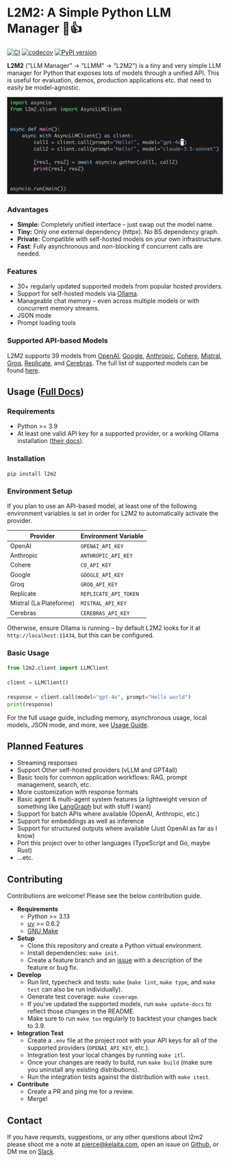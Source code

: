 # L2M2: A Simple Python LLM Manager 💬👍

[![CI](https://github.com/pkelaita/l2m2/actions/workflows/ci.yml/badge.svg?timestamp=1740434578)](https://github.com/pkelaita/l2m2/actions/workflows/ci.yml) [![codecov](https://codecov.io/github/pkelaita/l2m2/graph/badge.svg?token=UWIB0L9PR8)](https://codecov.io/github/pkelaita/l2m2) [![PyPI version](https://badge.fury.io/py/l2m2.svg?timestamp=1740434578)](https://badge.fury.io/py/l2m2)

**L2M2** ("LLM Manager" &rarr; "LLMM" &rarr; "L2M2") is a tiny and very simple LLM manager for Python that exposes lots of models through a unified API. This is useful for evaluation, demos, production applications etc. that need to easily be model-agnostic.

![](docs/assets/l2m2-demo.gif)

### Advantages

- **Simple:** Completely unified interface – just swap out the model name.
- **Tiny:** Only one external dependency (httpx). No BS dependency graph.
- **Private:** Compatible with self-hosted models on your own infrastructure.
- **Fast**: Fully asynchronous and non-blocking if concurrent calls are needed.

### Features

- 30+ regularly updated supported models from popular hosted providers.
- Support for self-hosted models via [Ollama](https://ollama.ai/).
- Manageable chat memory – even across multiple models or with concurrent memory streams.
- JSON mode
- Prompt loading tools

### Supported API-based Models

L2M2 supports <!--start-model-count-->39<!--end-model-count--> models from <!--start-prov-list-->[OpenAI](https://openai.com/api/), [Google](https://ai.google.dev/), [Anthropic](https://www.anthropic.com/api), [Cohere](https://docs.cohere.com/), [Mistral](https://docs.mistral.ai/deployment/laplateforme/overview/), [Groq](https://wow.groq.com/), [Replicate](https://replicate.com/), and [Cerebras](https://inference-docs.cerebras.ai)<!--end-prov-list-->. The full list of supported models can be found [here](docs/supported_models.md).

## Usage ([Full Docs](docs/usage_guide.md))

### Requirements

- Python >= 3.9
- At least one valid API key for a supported provider, or a working Ollama installation ([their docs](https://github.com/ollama/ollama#readme)).

### Installation

```
pip install l2m2
```

### Environment Setup

If you plan to use an API-based model, at least one of the following environment variables is set in order for L2M2 to automatically activate the provider.

| Provider                | Environment Variable  |
| ----------------------- | --------------------- |
| OpenAI                  | `OPENAI_API_KEY`      |
| Anthropic               | `ANTHROPIC_API_KEY`   |
| Cohere                  | `CO_API_KEY`          |
| Google                  | `GOOGLE_API_KEY`      |
| Groq                    | `GROQ_API_KEY`        |
| Replicate               | `REPLICATE_API_TOKEN` |
| Mistral (La Plateforme) | `MISTRAL_API_KEY`     |
| Cerebras                | `CEREBRAS_API_KEY`    |

Otherwise, ensure Ollama is running – by default L2M2 looks for it at `http://localhost:11434`, but this can be configured.

### Basic Usage

```python
from l2m2.client import LLMClient

client = LLMClient()

response = client.call(model="gpt-4o", prompt="Hello world")
print(response)
```

For the full usage guide, including memory, asynchronous usage, local models, JSON mode, and more, see [Usage Guide](docs/usage_guide.md).

## Planned Features

- Streaming responses
- Support Other self-hosted providers (vLLM and GPT4all)
- Basic tools for common application workflows: RAG, prompt management, search, etc.
- More customization with response formats
- Basic agent & multi-agent system features (a lightweight version of something like [LangGraph](https://www.langchain.com/langgraph) but with stuff I want)
- Support for batch APIs where available (OpenAI, Anthropic, etc.)
- Support for embeddings as well as inference
- Support for structured outputs where available (Just OpenAI as far as I know)
- Port this project over to other languages (TypeScript and Go, maybe Rust)
- ...etc.

## Contributing

Contributions are welcome! Please see the below contribution guide.

- **Requirements**
  - Python >= 3.13
  - [uv](https://docs.astral.sh/uv/getting-started/installation/) >= 0.6.2
  - [GNU Make](https://www.gnu.org/software/make/)
- **Setup**
  - Clone this repository and create a Python virtual environment.
  - Install dependencies: `make init`.
  - Create a feature branch and an [issue](https://github.com/pkelaita/l2m2/issues) with a description of the feature or bug fix.
- **Develop**
  - Run lint, typecheck and tests: `make` (`make lint`, `make type`, and `make test` can also be run individually).
  - Generate test coverage: `make coverage`.
  - If you've updated the supported models, run `make update-docs` to reflect those changes in the README.
  - Make sure to run `make tox` regularly to backtest your changes back to 3.9.
- **Integration Test**
  - Create a `.env` file at the project root with your API keys for all of the supported providers (`OPENAI_API_KEY`, etc.).
  - Integration test your local changes by running `make itl`.
  - Once your changes are ready to build, run `make build` (make sure you uninstall any existing distributions).
  - Run the integration tests against the distribution with `make itest`.
- **Contribute**
  - Create a PR and ping me for a review.
  - Merge!

## Contact

If you have requests, suggestions, or any other questions about l2m2 please shoot me a note at [pierce@kelaita.com](mailto:pierce@kelaita.com), open an issue on [Github](https://github.com/pkelaita/l2m2/issues), or DM me on [Slack](https://join.slack.com/t/genai-collective/shared_invite/zt-285qq7joi-~bqHwFZcNtqntoRmGirAfQ).
